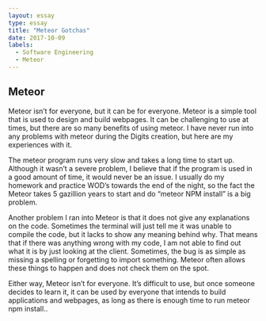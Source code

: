 ```yaml
---
layout: essay
type: essay
title: "Meteor Gotchas"
date: 2017-10-09
labels:
  - Software Engineering
  - Meteor
---
```


## Meteor

Meteor isn’t for everyone, but it can be for everyone. Meteor is a simple tool that is used to design and build webpages. It can be challenging to use at times, but there are so many benefits of using meteor. I have never run into any problems with meteor during the Digits creation, but here are my experiences with it.

The meteor program runs very slow and takes a long time to start up. Although it wasn’t a severe problem, I believe that if the program is used in a good amount of time, it would never be an issue. I usually do my homework and practice WOD’s towards the end of the night, so the fact the Meteor takes 5 gazillion years to start and do “meteor NPM install” is a big problem.

Another problem I ran into Meteor is that it does not give any explanations on the code. Sometimes the terminal will just tell me it was unable to compile the code, but it lacks to show any meaning behind why. That means that if there was anything wrong with my code, I am not able to find out what it is by just looking at the client. Sometimes, the bug is as simple as missing a spelling or forgetting to import something. Meteor often allows these things to happen and does not check them on the spot. 

Either way, Meteor isn’t for everyone. It’s difficult to use, but once someone decides to learn it, it can be used by everyone that intends to build applications and webpages, as long as there is enough time to run meteor npm install..

